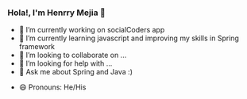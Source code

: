 ### Hola!, I'm Henrry Mejia 👋



- 🔭 I’m currently working on socialCoders app
- 🌱 I’m currently learning javascript and improving my skills in Spring framework
- 👯 I’m looking to collaborate on ...
- 🤔 I’m looking for help with ...
- 💬 Ask me about Spring and Java :)
<!-- - 📫 How to reach me: ... -->
- 😄 Pronouns: He/His

